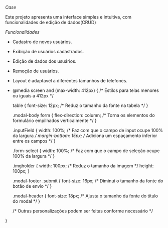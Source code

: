 *Case*

Este projeto apresenta uma interface simples e intuitiva, com funcionalidades de edição de dados(CRUD)

*Funcionalidades*
- Cadastro de novos usuários.
- Exibição de usuários cadastrados.
- Edição de dados dos usuários.
- Remoção de usuários.
- Layout é adaptavel a diferentes tamanhos de telefones.

- @media screen and (max-width: 412px) {
    /* Estilos para telas menores ou iguais a 412px */
    
    table {
        font-size: 12px; /* Reduz o tamanho da fonte na tabela */
    }

    .modal-body form {
        flex-direction: column; /* Torna os elementos do formulário empilhados verticalmente */
    }

    .inputField {
        width: 100%; /* Faz com que o campo de input ocupe 100% da largura */
        margin-bottom: 15px; /* Adiciona um espaçamento inferior entre os campos */
    }

    .form-select {
        width: 100%; /* Faz com que o campo de seleção ocupe 100% da largura */
    }

    .imgholder {
        width: 100px; /* Reduz o tamanho da imagem */
        height: 100px;
    }

    .modal-footer .submit {
        font-size: 16px; /* Diminui o tamanho da fonte do botão de envio */
    }
    
    .modal-header {
        font-size: 18px; /* Ajusta o tamanho da fonte do título do modal */
    }

    /* Outras personalizações podem ser feitas conforme necessário */



  

}
